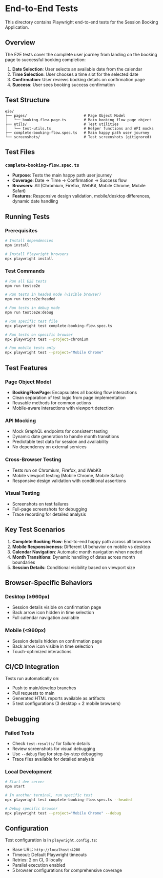 # End-to-End Tests

This directory contains Playwright end-to-end tests for the Session Booking Application.

## Overview

The E2E tests cover the complete user journey from landing on the booking page to successful booking completion:

1. **Date Selection**: User selects an available date from the calendar
2. **Time Selection**: User chooses a time slot for the selected date  
3. **Confirmation**: User reviews booking details on confirmation page
4. **Success**: User sees booking success confirmation

## Test Structure

```
e2e/
├── pages/                          # Page Object Model
│   └── booking-flow.page.ts        # Main booking flow page object
├── utils/                          # Test utilities
│   └── test-utils.ts               # Helper functions and API mocks
├── complete-booking-flow.spec.ts   # Main happy path user journey
└── screenshots/                    # Test screenshots (gitignored)
```

## Test Files

### `complete-booking-flow.spec.ts`
- **Purpose**: Tests the main happy path user journey
- **Coverage**: Date → Time → Confirmation → Success flow
- **Browsers**: All (Chromium, Firefox, WebKit, Mobile Chrome, Mobile Safari)
- **Features**: Responsive design validation, mobile/desktop differences, dynamic date handling

## Running Tests

### Prerequisites
```bash
# Install dependencies
npm install

# Install Playwright browsers
npx playwright install
```

### Test Commands
```bash
# Run all E2E tests
npm run test:e2e

# Run tests in headed mode (visible browser)
npm run test:e2e:headed

# Run tests in debug mode
npm run test:e2e:debug

# Run specific test file
npx playwright test complete-booking-flow.spec.ts

# Run tests on specific browser
npx playwright test --project=chromium

# Run mobile tests only
npx playwright test --project="Mobile Chrome"
```

## Test Features

### Page Object Model
- **BookingFlowPage**: Encapsulates all booking flow interactions
- Clean separation of test logic from page implementation  
- Reusable methods for common actions
- Mobile-aware interactions with viewport detection

### API Mocking
- Mock GraphQL endpoints for consistent testing
- Dynamic date generation to handle month transitions
- Predictable test data for session and availability
- No dependency on external services

### Cross-Browser Testing
- Tests run on Chromium, Firefox, and WebKit
- Mobile viewport testing (Mobile Chrome, Mobile Safari)
- Responsive design validation with conditional assertions

### Visual Testing
- Screenshots on test failures
- Full-page screenshots for debugging
- Trace recording for detailed analysis

## Key Test Scenarios

1. **Complete Booking Flow**: End-to-end happy path across all browsers
2. **Mobile Responsiveness**: Different UI behavior on mobile vs desktop
3. **Calendar Navigation**: Automatic month navigation when needed
4. **Month Transitions**: Dynamic handling of dates across month boundaries
5. **Session Details**: Conditional visibility based on viewport size

## Browser-Specific Behaviors

### Desktop (≥960px)
- Session details visible on confirmation page
- Back arrow icon hidden in time selection
- Full calendar navigation available

### Mobile (<960px)  
- Session details hidden on confirmation page
- Back arrow icon visible in time selection
- Touch-optimized interactions

## CI/CD Integration

Tests run automatically on:
- Push to main/develop branches
- Pull requests to main
- Generated HTML reports available as artifacts
- 5 test configurations (3 desktop + 2 mobile browsers)

## Debugging

### Failed Tests
- Check `test-results/` for failure details
- Review screenshots for visual debugging
- Use `--debug` flag for step-by-step debugging
- Trace files available for detailed analysis

### Local Development
```bash
# Start dev server
npm start

# In another terminal, run specific test
npx playwright test complete-booking-flow.spec.ts --headed

# Debug specific browser
npx playwright test --project="Mobile Chrome" --debug
```

## Configuration

Test configuration is in `playwright.config.ts`:
- Base URL: `http://localhost:4200`
- Timeout: Default Playwright timeouts
- Retries: 2 on CI, 0 locally
- Parallel execution enabled
- 5 browser configurations for comprehensive coverage